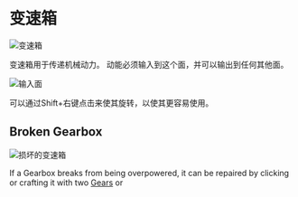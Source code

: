 # 变速箱

![变速箱](block:betterwithmods:gearbox@0)

变速箱用于传递机械动力。
动能必须输入到这个面，并可以输出到任何其他面。

![输入面](betterwithmods:textures/blocks/gearbox_input.png)

可以通过Shift+右键点击来使其旋转，以使其更容易使用。


## Broken Gearbox
![损坏的变速箱](block:betterwithmods:broken_gearbox@0)

If a Gearbox breaks from being overpowered, it can be repaired by clicking or crafting it with two [Gears](../items/gear.md) or